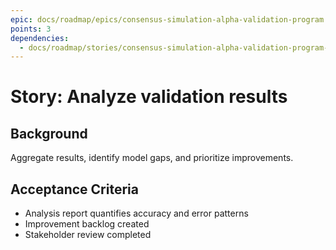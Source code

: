 ```yaml
---
epic: docs/roadmap/epics/consensus-simulation-alpha-validation-program.md
points: 3
dependencies:
  - docs/roadmap/stories/consensus-simulation-alpha-validation-program-05-cycle-execution.md
---
```

# Story: Analyze validation results

## Background
Aggregate results, identify model gaps, and prioritize improvements.

## Acceptance Criteria
- Analysis report quantifies accuracy and error patterns
- Improvement backlog created
- Stakeholder review completed
